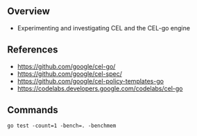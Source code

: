 ## Overview
- Experimenting and investigating CEL and the CEL-go engine

## References
- https://github.com/google/cel-go/
- https://github.com/google/cel-spec/
- https://github.com/google/cel-policy-templates-go
- https://codelabs.developers.google.com/codelabs/cel-go

## Commands

```console
go test -count=1 -bench=. -benchmem
```